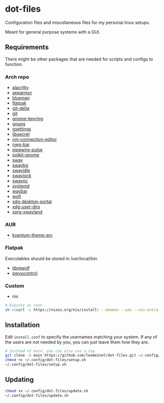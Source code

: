 # dot-files

Configuration files and miscellaneous files for my personal linux setups.

Meant for general purpose systems with a GUI.

## Requirements

There might be other packages that are needed for scripts and configs to function.

### Arch repo

- [alacritty](https://archlinux.org/packages/extra/x86_64/alacritty/)
- [apparmor](https://archlinux.org/packages/extra/x86_64/apparmor/)
- [blueman](https://archlinux.org/packages/extra/x86_64/blueman/)
- [flatpak](https://archlinux.org/packages/extra/x86_64/flatpak/)
- [git-delta](https://archlinux.org/packages/extra/x86_64/git-delta/)
- [git](https://archlinux.org/packages/extra/x86_64/git/)
- [gnome-keyring](https://archlinux.org/packages/extra/x86_64/gnome-keyring/)
- [gnupg](https://archlinux.org/packages/core/x86_64/gnupg/)
- [gsettings](https://archlinux.org/packages/extra/any/gsettings-desktop-schemas/)
- [libsecret](https://archlinux.org/packages/core/x86_64/libsecret/)
- [nm-connection-editor](https://archlinux.org/packages/extra/x86_64/nm-connection-editor/)
- [nwg-bar](https://archlinux.org/packages/extra/x86_64/nwg-bar/)
- [pipewire-pulse](https://archlinux.org/packages/extra/x86_64/pipewire-pulse/)
- [polkit-gnome](https://archlinux.org/packages/extra/x86_64/polkit-gnome/)
- [sway](https://archlinux.org/packages/extra/x86_64/sway/)
- [swaybg](https://archlinux.org/packages/extra/x86_64/swaybg/)
- [swayidle](https://archlinux.org/packages/?name=swayidle)
- [swaylock](https://archlinux.org/packages/extra/x86_64/swaylock/)
- [swaync](https://archlinux.org/packages/extra/x86_64/swaync/)
- [systemd](https://archlinux.org/packages/core/x86_64/systemd/)
- [waybar](https://archlinux.org/packages/extra/x86_64/waybar/)
- [wofi](https://archlinux.org/packages/extra/x86_64/wofi/)
- [xdg-desktop-portal](https://archlinux.org/packages/extra/x86_64/xdg-desktop-portal/)
- [xdg-user-dirs](https://archlinux.org/packages/extra/x86_64/xdg-user-dirs/)
- [xorg-xwayland](https://archlinux.org/packages/extra/x86_64/xorg-xwayland/)

### AUR

- [kvantum-theme-arc](https://aur.archlinux.org/packages/kvantum-theme-arc)

### Flatpak

Executables should be stored in /usr/local/bin

- [librewolf](https://flathub.org/apps/io.gitlab.librewolf-community)
- [pwvucontrol](https://flathub.org/apps/com.saivert.pwvucontrol)

### Custom

- nix

```sh
# Execute as root
sh <(curl -L https://nixos.org/nix/install) --daemon --yes --nix-extra-conf-file ~/.config/dot-files/nix.conf
```

## Installation

Edit `install.conf` to specify the usernames matching your system. If any of the users are not needed by you, you can just leave them how they are.

```sh
# Instead of main, you can also use a tag.
git clone -b main https://github.com/leomeinel/dot-files.git ~/.config/dot-files
chmod +x ~/.config/dot-files/setup.sh
~/.config/dot-files/setup.sh
```

## Updating

```sh
chmod +x ~/.config/dot-files/update.sh
~/.config/dot-files/update.sh
```
